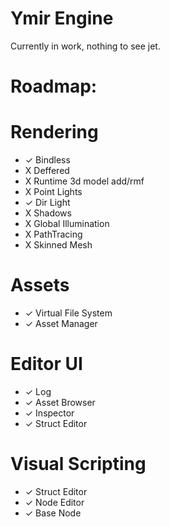 # Ymir Engine

Currently in work, nothing to see jet.

# Roadmap:
# Rendering
 - ✓ Bindless
 - X Deffered
 - X Runtime 3d model add/rmf
 - X Point Lights
 - ✓ Dir Light
 - X Shadows
 - X Global Illumination
 - X PathTracing
 - X Skinned Mesh
# Assets
 - ✓ Virtual File System
 - ✓ Asset Manager
# Editor UI
 - ✓ Log
 - ✓ Asset Browser
 - ✓ Inspector
 - ✓ Struct Editor
# Visual Scripting
 - ✓ Struct Editor 
 - ✓ Node Editor 
 - ✓ Base Node


